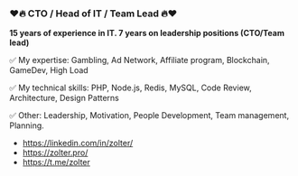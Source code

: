 ### ❤🔥 CTO / Head of IT / Team Lead 🔥❤

__15 years of experience in IT. 7 years on leadership positions (CTO/Team lead)__

✅ My expertise: Gambling, Ad Network, Affiliate program, Blockchain, GameDev, High Load

✅ My technical skills:  PHP, Node.js, Redis, MySQL, Code Review, Architecture, Design Patterns

✅ Other: Leadership, Motivation, People Development, Team management, Planning.

 - https://linkedin.com/in/zolter/
 - https://zolter.pro/
 - https://t.me/zolter
